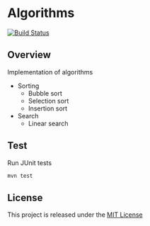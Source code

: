 # Algorithms
[![Build Status](https://travis-ci.org/nmuzychuk/algorithms.svg?branch=master)](https://travis-ci.org/nmuzychuk/algorithms)

## Overview
Implementation of algorithms
- Sorting
    - Bubble sort
    - Selection sort
    - Insertion sort
- Search
    - Linear search

## Test
Run JUnit tests
```bash
mvn test
```

## License
This project is released under the [MIT License](LICENSE.txt)
